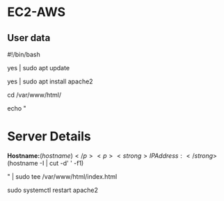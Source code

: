 # EC2-AWS

## User data

#!/bin/bash

yes | sudo apt update

yes | sudo apt install apache2

cd /var/www/html/

echo "<h1>Server Details</h1><p><strong>Hostname:</strong>$(hostname)</p> <p><strong>IP Address:</strong>$(hostname -I | cut -d' ' -f1)</p>" | sudo tee /var/www/html/index.html

sudo systemctl restart apache2
